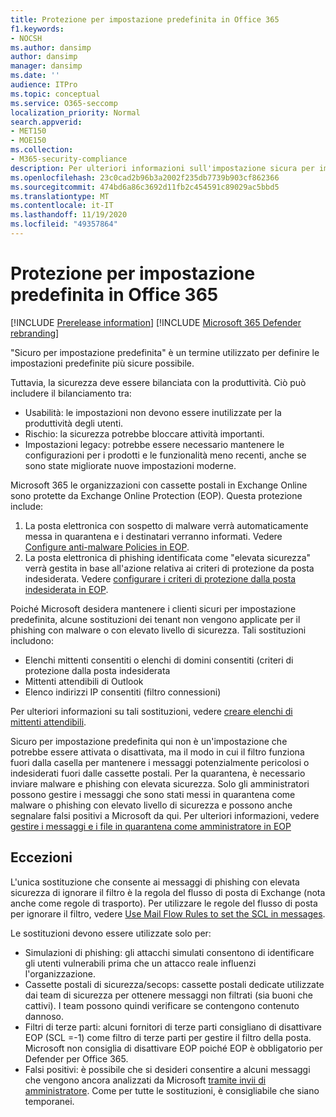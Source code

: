 ```yaml
---
title: Protezione per impostazione predefinita in Office 365
f1.keywords:
- NOCSH
ms.author: dansimp
author: dansimp
manager: dansimp
ms.date: ''
audience: ITPro
ms.topic: conceptual
ms.service: O365-seccomp
localization_priority: Normal
search.appverid:
- MET150
- MOE150
ms.collection:
- M365-security-compliance
description: Per ulteriori informazioni sull'impostazione sicura per impostazione predefinita in Exchange Online Protection (EOP)
ms.openlocfilehash: 23c0cad2b96b3a2002f235db7739b903cf862366
ms.sourcegitcommit: 474bd6a86c3692d11fb2c454591c89029ac5bbd5
ms.translationtype: MT
ms.contentlocale: it-IT
ms.lasthandoff: 11/19/2020
ms.locfileid: "49357864"
---
```

# <a name="secure-by-default-in-office-365"></a>Protezione per impostazione predefinita in Office 365

[!INCLUDE [Prerelease information](../includes/prerelease.md)]
[!INCLUDE [Microsoft 365 Defender rebranding](../includes/microsoft-defender-for-office.md)]

"Sicuro per impostazione predefinita" è un termine utilizzato per definire le impostazioni predefinite più sicure possibile.

Tuttavia, la sicurezza deve essere bilanciata con la produttività. Ciò può includere il bilanciamento tra:

- Usabilità: le impostazioni non devono essere inutilizzate per la produttività degli utenti.
- Rischio: la sicurezza potrebbe bloccare attività importanti.
- Impostazioni legacy: potrebbe essere necessario mantenere le configurazioni per i prodotti e le funzionalità meno recenti, anche se sono state migliorate nuove impostazioni moderne.

Microsoft 365 le organizzazioni con cassette postali in Exchange Online sono protette da Exchange Online Protection (EOP). Questa protezione include:

1. La posta elettronica con sospetto di malware verrà automaticamente messa in quarantena e i destinatari verranno informati. Vedere [Configure anti-malware Policies in EOP](configure-anti-malware-policies.md).
1. La posta elettronica di phishing identificata come "elevata sicurezza" verrà gestita in base all'azione relativa ai criteri di protezione da posta indesiderata. Vedere [configurare i criteri di protezione dalla posta indesiderata in EOP](configure-your-spam-filter-policies.md).

Poiché Microsoft desidera mantenere i clienti sicuri per impostazione predefinita, alcune sostituzioni dei tenant non vengono applicate per il phishing con malware o con elevato livello di sicurezza. Tali sostituzioni includono:

- Elenchi mittenti consentiti o elenchi di domini consentiti (criteri di protezione dalla posta indesiderata
- Mittenti attendibili di Outlook
- Elenco indirizzi IP consentiti (filtro connessioni)

Per ulteriori informazioni su tali sostituzioni, vedere [creare elenchi di mittenti attendibili](create-safe-sender-lists-in-office-365.md).

Sicuro per impostazione predefinita qui non è un'impostazione che potrebbe essere attivata o disattivata, ma il modo in cui il filtro funziona fuori dalla casella per mantenere i messaggi potenzialmente pericolosi o indesiderati fuori dalle cassette postali. Per la quarantena, è necessario inviare malware e phishing con elevata sicurezza. Solo gli amministratori possono gestire i messaggi che sono stati messi in quarantena come malware o phishing con elevato livello di sicurezza e possono anche segnalare falsi positivi a Microsoft da qui. Per ulteriori informazioni, vedere [gestire i messaggi e i file in quarantena come amministratore in EOP](manage-quarantined-messages-and-files.md)

## <a name="exceptions"></a>Eccezioni

L'unica sostituzione che consente ai messaggi di phishing con elevata sicurezza di ignorare il filtro è la regola del flusso di posta di Exchange (nota anche come regole di trasporto). Per utilizzare le regole del flusso di posta per ignorare il filtro, vedere [Use Mail Flow Rules to set the SCL in messages](use-mail-flow-rules-to-set-the-spam-confidence-level-scl-in-messages.md).

Le sostituzioni devono essere utilizzate solo per:

- Simulazioni di phishing: gli attacchi simulati consentono di identificare gli utenti vulnerabili prima che un attacco reale influenzi l'organizzazione.
- Cassette postali di sicurezza/secops: cassette postali dedicate utilizzate dai team di sicurezza per ottenere messaggi non filtrati (sia buoni che cattivi). I team possono quindi verificare se contengono contenuto dannoso.
- Filtri di terze parti: alcuni fornitori di terze parti consigliano di disattivare EOP (SCL =-1) come filtro di terze parti per gestire il filtro della posta. Microsoft non consiglia di disattivare EOP poiché EOP è obbligatorio per Defender per Office 365.
- Falsi positivi: è possibile che si desideri consentire a alcuni messaggi che vengono ancora analizzati da Microsoft [tramite invii di amministratore](admin-submission.md). Come per tutte le sostituzioni, è consigliabile che siano temporanei.
